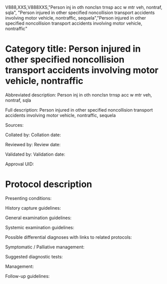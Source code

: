 V888,XXS,V888XXS,"Person inj in oth nonclsn trnsp acc w mtr veh, nontraf, sqla", "Person injured in other specified noncollision transport accidents involving motor vehicle, nontraffic, sequela","Person injured in other specified noncollision transport accidents involving motor vehicle, nontraffic"
# Category title: Person injured in other specified noncollision transport accidents involving motor vehicle, nontraffic

Abbreviated description: Person inj in oth nonclsn trnsp acc w mtr veh, nontraf, sqla

Full description: Person injured in other specified noncollision transport accidents involving motor vehicle, nontraffic, sequela

Sources:

Collated by:
Collation date:

Reviewed by:
Review date:

Validated by:
Validation date:

Approval UID:

# Protocol description

Presenting conditions:

History capture guidelines:

General examination guidelines:

Systemic examination guidelines:

Possible differential diagnoses with links to related protocols:

Symptomatic / Palliative management:

Suggested diagnostic tests:

Management:

Follow-up guidelines:
